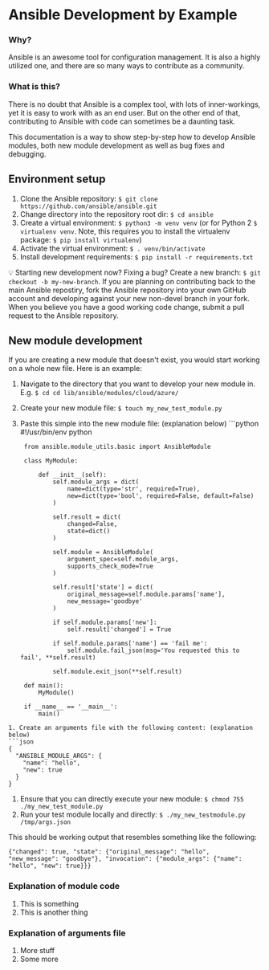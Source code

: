 # Ansible Development by Example

### Why?

Ansible is an awesome tool for configuration management. It is also a highly utilized one, and there are so many ways to contribute as a community.

### What is this?

There is no doubt that Ansible is a complex tool, with lots of inner-workings, yet it is easy to work with as an end user. But on the other end of that, contributing to Ansible with code can sometimes be a daunting task.

This documentation is a way to show step-by-step how to develop Ansible modules, both new module development as well as bug fixes and debugging.

## Environment setup

1. Clone the Ansible repository: `$ git clone https://github.com/ansible/ansible.git`
1. Change directory into the repository root dir: `$ cd ansible`
1. Create a virtual environment: `$ python3 -m venv venv` (or for Python 2 `$ virtualenv venv`. Note, this requires you to install the virtualenv package: `$ pip install virtualenv`)
1. Activate the virtual environment: `$ . venv/bin/activate`
1. Install development requirements: `$ pip install -r requirements.txt`

:bulb: Starting new development now? Fixing a bug? Create a new branch: `$ git checkout -b my-new-branch`. If you are planning on contributing back to the main Ansible repostiry, fork the Ansible repository into your own GitHub account and developing against your new non-devel branch in your fork. When you believe you have a good working code change, submit a pull request to the Ansible repository.

## New module development

If you are creating a new module that doesn't exist, you would start working on a whole new file. Here is an example:

1. Navigate to the directory that you want to develop your new module in. E.g. `$ cd cd lib/ansible/modules/cloud/azure/`
1. Create your new module file: `$ touch my_new_test_module.py`
1. Paste this simple into the new module file: (explanation below)
        ```python
        #!/usr/bin/env python

        from ansible.module_utils.basic import AnsibleModule

        class MyModule:

            def __init__(self):
                self.module_args = dict(
                    name=dict(type='str', required=True),
                    new=dict(type='bool', required=False, default=False)
                )

                self.result = dict(
                    changed=False,
                    state=dict()
                )

                self.module = AnsibleModule(
                    argument_spec=self.module_args,
                    supports_check_mode=True
                )

                self.result['state'] = dict(
                    original_message=self.module.params['name'],
                    new_message='goodbye'
                )

                if self.module.params['new']:
                    self.result['changed'] = True

                if self.module.params['name'] == 'fail me':
                    self.module.fail_json(msg='You requested this to fail', **self.result)

                self.module.exit_json(**self.result)

        def main():
            MyModule()

        if __name__ == '__main__':
            main()
```
1. Create an arguments file with the following content: (explanation below)
```json
{
  "ANSIBLE_MODULE_ARGS": {
    "name": "hello",
    "new": true
  }
}
```
1. Ensure that you can directly execute your new module: `$ chmod 755 ./my_new_test_module.py`
1. Run your test module locally and directly: `$ ./my_new_testmodule.py /tmp/args.json`

This should be working output that resembles something like the following:

```
{"changed": true, "state": {"original_message": "hello", "new_message": "goodbye"}, "invocation": {"module_args": {"name": "hello", "new": true}}}
```

### Explanation of module code

1. This is something
1. This is another thing

### Explanation of arguments file

1. More stuff
1. Some more
